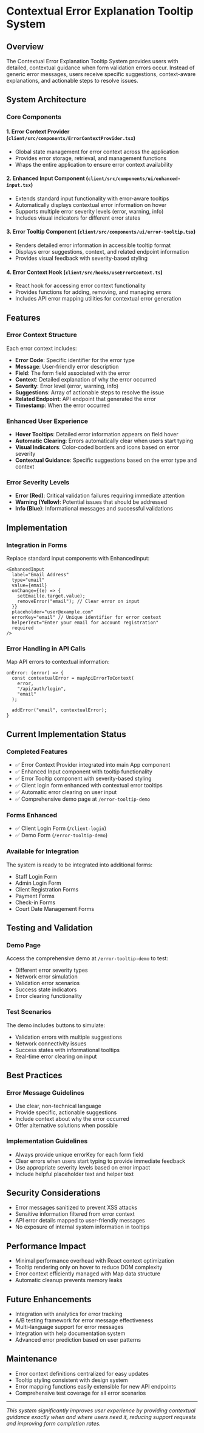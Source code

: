 # Contextual Error Explanation Tooltip System

## Overview
The Contextual Error Explanation Tooltip System provides users with detailed, contextual guidance when form validation errors occur. Instead of generic error messages, users receive specific suggestions, context-aware explanations, and actionable steps to resolve issues.

## System Architecture

### Core Components

#### 1. Error Context Provider (`client/src/components/ErrorContextProvider.tsx`)
- Global state management for error context across the application
- Provides error storage, retrieval, and management functions
- Wraps the entire application to ensure error context availability

#### 2. Enhanced Input Component (`client/src/components/ui/enhanced-input.tsx`)
- Extends standard input functionality with error-aware tooltips
- Automatically displays contextual error information on hover
- Supports multiple error severity levels (error, warning, info)
- Includes visual indicators for different error states

#### 3. Error Tooltip Component (`client/src/components/ui/error-tooltip.tsx`)
- Renders detailed error information in accessible tooltip format
- Displays error suggestions, context, and related endpoint information
- Provides visual feedback with severity-based styling

#### 4. Error Context Hook (`client/src/hooks/useErrorContext.ts`)
- React hook for accessing error context functionality
- Provides functions for adding, removing, and managing errors
- Includes API error mapping utilities for contextual error generation

## Features

### Error Context Structure
Each error context includes:
- **Error Code**: Specific identifier for the error type
- **Message**: User-friendly error description
- **Field**: The form field associated with the error
- **Context**: Detailed explanation of why the error occurred
- **Severity**: Error level (error, warning, info)
- **Suggestions**: Array of actionable steps to resolve the issue
- **Related Endpoint**: API endpoint that generated the error
- **Timestamp**: When the error occurred

### Enhanced User Experience
- **Hover Tooltips**: Detailed error information appears on field hover
- **Automatic Clearing**: Errors automatically clear when users start typing
- **Visual Indicators**: Color-coded borders and icons based on error severity
- **Contextual Guidance**: Specific suggestions based on the error type and context

### Error Severity Levels
- **Error (Red)**: Critical validation failures requiring immediate attention
- **Warning (Yellow)**: Potential issues that should be addressed
- **Info (Blue)**: Informational messages and successful validations

## Implementation

### Integration in Forms
Replace standard input components with EnhancedInput:

```tsx
<EnhancedInput
  label="Email Address"
  type="email"
  value={email}
  onChange={(e) => {
    setEmail(e.target.value);
    removeError("email"); // Clear error on input
  }}
  placeholder="user@example.com"
  errorKey="email" // Unique identifier for error context
  helperText="Enter your email for account registration"
  required
/>
```

### Error Handling in API Calls
Map API errors to contextual information:

```tsx
onError: (error) => {
  const contextualError = mapApiErrorToContext(
    error, 
    "/api/auth/login",
    "email"
  );
  
  addError("email", contextualError);
}
```

## Current Implementation Status

### Completed Features
- ✅ Error Context Provider integrated into main App component
- ✅ Enhanced Input component with tooltip functionality
- ✅ Error Tooltip component with severity-based styling
- ✅ Client login form enhanced with contextual error tooltips
- ✅ Automatic error clearing on user input
- ✅ Comprehensive demo page at `/error-tooltip-demo`

### Forms Enhanced
- ✅ Client Login Form (`/client-login`)
- ✅ Demo Form (`/error-tooltip-demo`)

### Available for Integration
The system is ready to be integrated into additional forms:
- Staff Login Form
- Admin Login Form
- Client Registration Forms
- Payment Forms
- Check-in Forms
- Court Date Management Forms

## Testing and Validation

### Demo Page
Access the comprehensive demo at `/error-tooltip-demo` to test:
- Different error severity types
- Network error simulation
- Validation error scenarios
- Success state indicators
- Error clearing functionality

### Test Scenarios
The demo includes buttons to simulate:
- Validation errors with multiple suggestions
- Network connectivity issues
- Success states with informational tooltips
- Real-time error clearing on input

## Best Practices

### Error Message Guidelines
- Use clear, non-technical language
- Provide specific, actionable suggestions
- Include context about why the error occurred
- Offer alternative solutions when possible

### Implementation Guidelines
- Always provide unique errorKey for each form field
- Clear errors when users start typing to provide immediate feedback
- Use appropriate severity levels based on error impact
- Include helpful placeholder text and helper text

## Security Considerations
- Error messages sanitized to prevent XSS attacks
- Sensitive information filtered from error context
- API error details mapped to user-friendly messages
- No exposure of internal system information in tooltips

## Performance Impact
- Minimal performance overhead with React context optimization
- Tooltip rendering only on hover to reduce DOM complexity
- Error context efficiently managed with Map data structure
- Automatic cleanup prevents memory leaks

## Future Enhancements
- Integration with analytics for error tracking
- A/B testing framework for error message effectiveness
- Multi-language support for error messages
- Integration with help documentation system
- Advanced error prediction based on user patterns

## Maintenance
- Error context definitions centralized for easy updates
- Tooltip styling consistent with design system
- Error mapping functions easily extensible for new API endpoints
- Comprehensive test coverage for all error scenarios

---

*This system significantly improves user experience by providing contextual guidance exactly when and where users need it, reducing support requests and improving form completion rates.*
